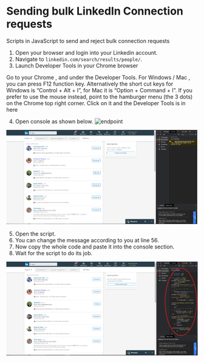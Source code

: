# Sending bulk LinkedIn Connection requests

Scripts in JavaScript to send and reject bulk connection requests

1. Open your browser and login into your Linkedin account.
2. Navigate to ```linkedin.com/search/results/people/```.
3. Launch Developer Tools in your Chrome browser

Go to your Chrome , and under the Developer Tools. For Windows / Mac , you can press F12 function key. Alternatively the short cut keys for Windows is “Control + Alt + I”, for Mac it is “Option + Command + I”. If you prefer to use the mouse instead, point to the hamburger menu (the 3 dots) on the Chrome top right corner. Click on it and the Developer Tools is in here


4. Open console as shown below.
![endpoint](https://github.com/Tejas1510/hacking-tools-scripts/blob/main/Bulk-Linkedin-request/images/console.png)

![endpoint](https://github.com/SANKET7738/random/blob/master/bulk_linkedin_requests/demo-imgs/endpoint.png)

5. Open the script.
6. You can change the message according to you at line 56.
7. Now copy the whole code and paste it into the console section.
8. Wait for the script to do its job.

![demo](https://github.com/SANKET7738/random/blob/master/bulk_linkedin_requests/demo-imgs/demo.png)
